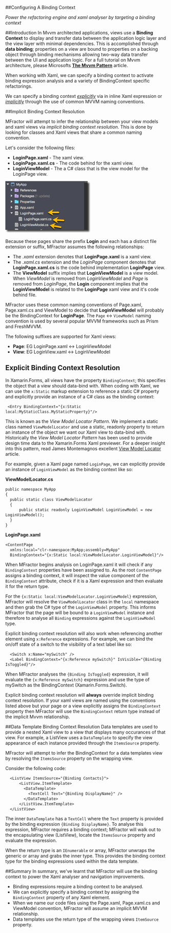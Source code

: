 
##Configuring A Binding Context

*Power the refactoring engine and xaml analyser by targeting a binding context*

##Introduction
In Mvvm architected applications, views use a **Binding Context** to display and transfer data between the application logic layer and the view layer with minimal dependencies. This is accomplished through **data binding**; properties on a view are bound to properties on a backing object through binding mechanisms allowing two-way data transfer between the UI and application logic. For a full tutorial on Mvvm architecture, please Microsofts [**The Mvvm Pattern**](https://msdn.microsoft.com/en-us/library/hh848246.aspx) article.

When working with Xaml, we can specify a binding context to activate binding expression analysis and a variety of BindingContext specific refactorings.

We can specify a binding context [*explicitly*](#explicit-binding-context-resolution) via in inline Xaml expression or [*implicitly*](#implicit-binding-context-resolution) through the use of common MVVM naming conventions.

##Implicit Binding Context Resolution

MFractor will attempt to infer the relationship between your view models and xaml views via *implicit binding context resolution*. This is done by looking for classes and Xaml views that share a common naming convention.

Let's consider the following files:

 * **LoginPage.xaml** - The xaml view.
 * **LoginPage.xaml.cs** - The code behind for the xaml view.
 * **LoginViewModel** - The a C# class that is the view model for the LoginPage view.

![mvvm relationships](/img/forms/implicit-mvvm-relationship.png)

Because these pages share the prefix **Login** and each has a distinct file extension or suffix, MFractor assumes the following relationships:

  * The *.xaml* extension denotes that **LoginPage.xaml** is a xaml view.
  * The *.xaml.cs* extension and the *LoginPage* component denotes that **LoginPage.xaml.cs** is the code behind implementation **LoginPage** view.
  * The **ViewModel** suffix implies that **LoginViewModel** is a view model. When *ViewModel* is removed from *LoginViewModel* and *Page* is removed from *LoginPage*, the **Login** component implies that the **LoginViewModel** is related to the **LoginPage** xaml view and it's code behind file.

MFractor uses these common naming conventions of Page.xaml, Page.xaml.cs and ViewModel to decide that **LoginViewModel** will probably be the BindingContext for **LoginPage**. The `Page` <-> `ViewModel` naming convention is used by several popular MVVM frameworks such as Prism and FreshMVVM.

The following suffixes are supported for Xaml views:

 * **Page**: EG LoginPage.xaml <-> LoginViewModel
 * **View**: EG LoginView.xaml <-> LoginViewModel

## Explicit Binding Context Resolution
In Xamarin.Forms, all views have the property `BindingContext`; this specifies the object that a view should data-bind with. When coding with Xaml, we can use the `x:Static` markup extension to reference a static C# property and explicitly provide an instance of a C# class as the binding context:

```
 <Entry BindingContext="{x:Static local:MyStaticClass.MyStaticProperty}"/>
```

This is known as the *View Model Locator Pattern*. We implement a static class named `ViewModelLocator` and use a static, readonly property to return an instance of the object we want our Xaml view to data-bind with. Historically the *View Model Locator Pattern* has been used to provide design time data to the Xamarin.Forms Xaml previewer. For a deeper insight into this pattern, read James Montemagnos excellent [View Model Locator](http://motzcod.es/post/143702671962/xamarinforms-xaml-previewer-design-time-data) article.

For example, given a Xaml page named `LoginPage`, we can explicitly provide an instance of `LoginViewModel` as the binding context like so:

**ViewModelLocator.cs**

```
public namespace MyApp
{
  public static class ViewModelLocator
  {
      public static readonly LoginViewModel LoginViewModel = new LoginViewModel();
  }
}
```

**LoginPage.xaml**

```
<ContentPage
  xmlns:local="clr-namespace:MyApp;assembly=MyApp"
  BindingContext="{x:Static local:ViewModelLocator.LoginViewModel}"/>
```

When MFractor begins analysis on LoginPage.xaml it will check if any `BindingContext` properties have been assigned to. As the root `ContentPage` assigns a binding context, it will inspect the value component of the `BindingContext` attribute, check if it is a Xaml expression and then evaluate it for the return type.

For the `{x:Static local:ViewModelLocator.LoginViewModel}` expression, MFractor will resolve the `ViewModelLocator` class in the `local` namespace and then grab the C# type of the `LoginViewModel` property. This informs MFractor that the page will be bound to a `LoginViewModel` instance and therefore to analyse all `Binding` expressions against the `LoginViewModel` type.

Explicit binding context resolution will also work when referencing another element using `x:Reference` expressions. For example, we can bind the on/off state of a switch to the visibility of a text label like so:

```
  <Switch x:Name="mySwitch" />
  <Label BindingContext="{x:Reference mySwitch}" IsVisible="{Binding IsToggled}"/>
```

When MFractor analyses the `{Binding IsToggled}` expression, it will evaluate the `{x:Reference mySwitch}` expression and use the type of mySwitch as the BindingContext (Xamarin.Forms.Switch).

Explicit binding context resolution will **always** override implicit binding context resolution. If your xaml views are named using the conventions listed above but your page or a view explicitly assigns the `BindingContext` property then MFractor will use the `BindingContext` return type instead of the implicit Mvvm relationship.

##Data Template Binding Context Resolution
Data templates are used to provide a nested Xaml view to a view that displays many occurances of that view. For example, a ListView uses a `DataTemplate` to specify the view appearance of each instance provided through the `ItemsSource` property.

MFractor will attempt to infer the BindingContext for a data templates view by resolving the `ItemsSource` property on the wrapping view.

Consider the following code:

```
  <ListView ItemsSource="{Binding Contacts}">
      <ListView.ItemTemplate>
        <DataTemplate>
          <TextCell Text="{Binding DisplayName}" />
        </DataTemplate>
      </ListView.ItemTemplate>
  </ListView>
```

The inner `DataTemplate` has a `TextCell` where the `Text` property is provided by the binding expression `{Binding DisplayName}`. To analyse this expression, MFractor requires a binding context; MFractor will walk out to the encapsulating view (ListView), locate the `ItemsSource` property and evaluate the expression.

When the return type is an `IEnumerable` or array, MFractor unwraps the generic or array and grabs the inner type. This provides the binding context type for the binding expressions used within the data template.

##Summary
In summary, we've learnt that MFractor will use the binding context to power the Xaml analyser and navigation improvements.

 * Binding expressions require a binding context to be analysed.
 * We can explicitly specify a binding context by assigning the `BindingContext` property of any Xaml element.
 * When we name our code files using the Page.xaml, Page.xaml.cs and ViewModel convention, MFractor will assume an implicit MVVM relationship.
 * Data templates use the return type of the wrapping views `ItemSource` property.
